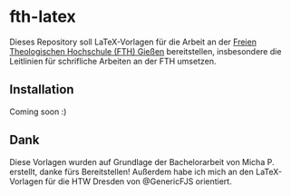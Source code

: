# fth-latex
Dieses Repository soll LaTeX-Vorlagen für die Arbeit an der [Freien Theologischen Hochschule (FTH) Gießen](https://fthgiessen.de) bereitstellen, insbesondere die Leitlinien für schrifliche Arbeiten an der FTH umsetzen.

## Installation
Coming soon :)

## Dank
Diese Vorlagen wurden auf Grundlage der Bachelorarbeit von Micha P. erstellt, danke fürs Bereitstellen! Außerdem habe ich mich an den LaTeX-Vorlagen für die HTW Dresden von @GenericFJS orientiert.

